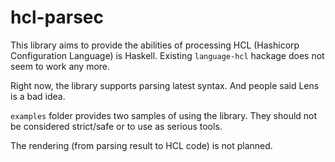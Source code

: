 # hcl-parsec

This library aims to provide the abilities of processing HCL (Hashicorp Configuration Language) is Haskell. Existing `language-hcl` hackage does not seem to work any more.

Right now, the library supports parsing latest syntax. And people said Lens is a bad idea.

`examples` folder provides two samples of using the library. They should not be considered strict/safe or to use as serious tools.

The rendering (from parsing result to HCL code) is not planned.

